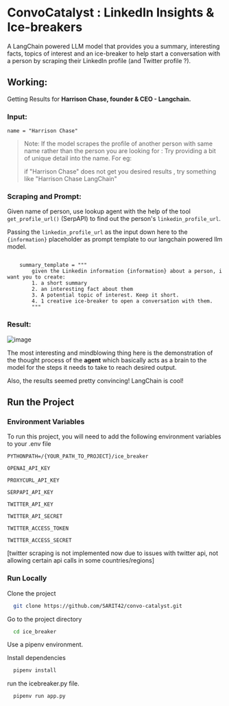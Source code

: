 # ConvoCatalyst : LinkedIn Insights & Ice-breakers
A LangChain powered LLM model that provides you a summary, interesting facts, topics of interest and an ice-breaker to help start a conversation with a person by scraping their LinkedIn profile (and Twitter profile ?).

## Working:
Getting Results for **Harrison Chase, founder & CEO - Langchain.**

### Input:

`name = "Harrison Chase"`

> Note: If the model scrapes the profile of another person with same name rather than the person you are looking for : Try providing a bit of unique detail into the name. For eg:
> 
> if "Harrison Chase" does not get you desired results , try something like "Harrison Chase LangChain" 

### Scraping and Prompt:

Given name of person, use lookup agent with the help of the tool `get_profile_url()` (SerpAPI) to find out the person's `linkedin_profile_url`.

Passing the `linkedin_profile_url` as the input down here to the `{information}` placeholder as prompt template to our langchain powered llm model.


```

    summary_template = """
        given the Linkedin information {information} about a person, i want you to create:
        1. a short summary
        2. an interesting fact about them
        3. A potential topic of interest. Keep it short.
        4. 1 creative ice-breaker to open a conversation with them.
        """
```


### Result: 

![image](https://github.com/SARIT42/convo-catalyst/assets/77446629/d140a89a-197c-4d1c-8d7d-a507c848b757)

The most interesting and mindblowing thing here is the demonstration of the thought process of the **agent** which basically acts as a brain to the model for the steps it needs to take to reach desired output. 

Also, the results seemed pretty convincing! LangChain is cool! 




## Run the Project

### Environment Variables

To run this project, you will need to add the following environment variables to your .env file

`PYTHONPATH=/{YOUR_PATH_TO_PROJECT}/ice_breaker`

`OPENAI_API_KEY`

`PROXYCURL_API_KEY`

`SERPAPI_API_KEY`

`TWITTER_API_KEY`

`TWITTER_API_SECRET`

`TWITTER_ACCESS_TOKEN`

`TWITTER_ACCESS_SECRET`

[twitter scraping is not implemented now due to issues with twitter api, not allowing certain api calls in some countries/regions]


### Run Locally

Clone the project

```bash
  git clone https://github.com/SARIT42/convo-catalyst.git
```

Go to the project directory

```bash
  cd ice_breaker
```

Use a pipenv environment.

Install dependencies

```bash
  pipenv install
```

run the icebreaker.py file.

```bash
  pipenv run app.py
```
